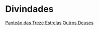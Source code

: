 <!-- TITLE: Divindades -->
<!-- SUBTITLE: Visão geral sobre Divindades -->

# Divindades

[Panteão das Treze Estrelas](http://localhost/divindades/panteao-das-treze-estrelas#panteao-das-treze-estrelas)
[Outros Deuses](http://localhost/divindades/outros-deuses#outros-deuses)

